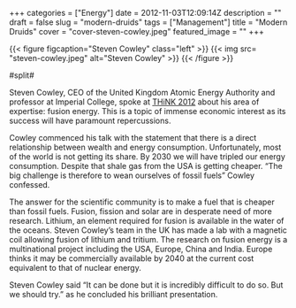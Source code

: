+++
categories = ["Energy"]
date = 2012-11-03T12:09:14Z
description = ""
draft = false
slug = "modern-druids"
tags = ["Management"]
title = "Modern Druids"
cover = "cover-steven-cowley.jpeg"
featured_image = ""
+++

{{< figure figcaption="Steven Cowley" class="left" >}}
	{{< img src= "steven-cowley.jpeg"  alt="Steven Cowley" >}}
{{< /figure >}}

#split#

Steven Cowley, CEO of the United Kingdom Atomic Energy Authority and professor at Imperial College, spoke at [THiNK 2012](http://thinkworks.in "THiNK 2012") about his area of expertise: fusion energy. This is a topic of immense economic interest as its success will have paramount repercussions.

Cowley commenced his talk with the statement that there is a direct relationship between wealth and energy consumption. Unfortunately, most of the world is not getting its share. By 2030 we will have tripled our energy consumption. Despite that shale gas from the USA is getting cheaper. “The big challenge is therefore to wean ourselves of fossil fuels” Cowley confessed.

The answer for the scientific community is to make a fuel that is cheaper than fossil fuels. Fusion, fission and solar are in desperate need of more research. Lithium, an element required for fusion is available in the water of the oceans. Steven Cowley’s team in the UK has made a lab with a magnetic coil allowing fusion of lithium and tritium. The research on fusion energy is a multinational project including the USA, Europe, China and India. Europe thinks it may be commercially available by 2040 at the current cost equivalent to that of nuclear energy.

Steven Cowley said “It can be done but it is incredibly difficult to do so. But we should try.” as he concluded his brilliant presentation.

